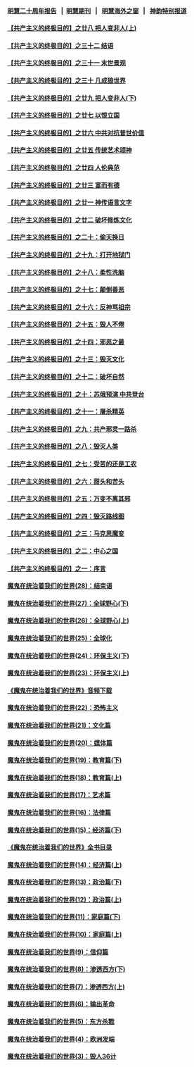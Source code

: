 #### [明慧二十周年报告](https://github.com/gfw-breaker/mh-reports/blob/master/README.md?t=07181237) &nbsp;&nbsp;|&nbsp;&nbsp;[明慧期刊](https://github.com/gfw-breaker/mh-qikan) &nbsp;&nbsp;|&nbsp;&nbsp; [明慧海外之窗](https://github.com/gfw-breaker/mh-news/blob/master/README.md?t=07181237) &nbsp;&nbsp;|&nbsp;&nbsp; [神韵特别报道](https://github.com/gfw-breaker/mh-news/blob/master/shenyun.md?t=07181237) 

#### [【共产主义的终极目的】之廿八 把人变非人(上)](../pages/nsc422/n11340492.md?t=07181237) 

#### [【共产主义的终极目的】之三十二 结语](../pages/nsc422/n11360535.md?t=07181237) 

#### [【共产主义的终极目的】之三十一 末世景观](../pages/nsc422/n11351129.md?t=07181237) 

#### [【共产主义的终极目的】之三十 几成狼世界](../pages/nsc422/n11348280.md?t=07181237) 

#### [【共产主义的终极目的】之廿九 把人变非人(下)](../pages/nsc422/n11344140.md?t=07181237) 

#### [【共产主义的终极目的】之廿七 以恨立国](../pages/nsc422/n11336944.md?t=07181237) 

#### [【共产主义的终极目的】之廿六 中共对抗普世价值](../pages/nsc422/n11324785.md?t=07181237) 

#### [【共产主义的终极目的】之廿五 传统艺术颂神](../pages/nsc422/n11296396.md?t=07181237) 

#### [【共产主义的终极目的】之廿四 人伦典范](../pages/nsc422/n11296397.md?t=07181237) 

#### [【共产主义的终极目的】之廿三 富而有德](../pages/nsc422/n11283598.md?t=07181237) 

#### [【共产主义的终极目的】之廿一 神传语言文字](../pages/nsc422/n11263265.md?t=07181237) 

#### [【共产主义的终极目的】之廿二 破坏修炼文化](../pages/nsc422/n11245728.md?t=07181237) 

#### [【共产主义的终极目的】之二十：偷天换日](../pages/nsc422/n11238846.md?t=07181237) 

#### [【共产主义的终极目的】之十九：打开地狱门](../pages/nsc422/n11206376.md?t=07181237) 

#### [【共产主义的终极目的】之十八：柔性洗脑](../pages/nsc422/n11199994.md?t=07181237) 

#### [【共产主义的终极目的】之十七：颠倒善恶](../pages/nsc422/n11179782.md?t=07181237) 

#### [【共产主义的终极目的】之十六：反神骂祖宗](../pages/nsc422/n11166798.md?t=07181237) 

#### [【共产主义的终极目的】之十五：毁人不倦](../pages/nsc422/n11166792.md?t=07181237) 

#### [【共产主义的终极目的】之十四：邪恶之最](../pages/nsc422/n11150249.md?t=07181237) 

#### [【共产主义的终极目的】之十三：毁灭文化](../pages/nsc422/n11135227.md?t=07181237) 

#### [【共产主义的终极目的】之十二：破坏自然](../pages/nsc422/n11135214.md?t=07181237) 

#### [【共产主义的终极目的】之十：苏俄预演 中共登台](../pages/nsc422/n11118424.md?t=07181237) 

#### [【共产主义的终极目的】之十一：屠杀精英](../pages/nsc422/n11118442.md?t=07181237) 

#### [【共产主义的终极目的】之九：共产邪灵一路杀](../pages/nsc422/n11114139.md?t=07181237) 

#### [【共产主义的终极目的】之八：毁灭人类](../pages/nsc422/n11108503.md?t=07181237) 

#### [【共产主义的终极目的】之七：受苦的还是工农](../pages/nsc422/n11101809.md?t=07181237) 

#### [【共产主义的终极目的】之六：甜头和苦头](../pages/nsc422/n11096971.md?t=07181237) 

#### [【共产主义的终极目的】之五：万变不离其邪](../pages/nsc422/n11091285.md?t=07181237) 

#### [【共产主义的终极目的】之四：毁灭路线图](../pages/nsc422/n11086284.md?t=07181237) 

#### [【共产主义的终极目的】之三：马克思魔变](../pages/nsc422/n11061941.md?t=07181237) 

#### [【共产主义的终极目的】之二：中心之国](../pages/nsc422/n11047728.md?t=07181237) 

#### [【共产主义的终极目的】之一：序言](../pages/nsc422/n11086077.md?t=07181237) 

#### [魔鬼在统治着我们的世界(28)：结束语](../pages/nsc422/n10936246.md?t=07181237) 

#### [魔鬼在统治着我们的世界(27)：全球野心(下)](../pages/nsc422/n10928319.md?t=07181237) 

#### [魔鬼在统治着我们的世界(26)：全球野心(上)](../pages/nsc422/n10900318.md?t=07181237) 

#### [魔鬼在统治着我们的世界(25)：全球化](../pages/nsc422/n10788205.md?t=07181237) 

#### [魔鬼在统治着我们的世界(24)：环保主义(下)](../pages/nsc422/n10695307.md?t=07181237) 

#### [魔鬼在统治着我们的世界(23)：环保主义(上)](../pages/nsc422/n10688613.md?t=07181237) 

#### [《魔鬼在统治着我们的世界》音频下载](../pages/nsc422/n10635553.md?t=07181237) 

#### [魔鬼在统治着我们的世界(22)：恐怖主义](../pages/nsc422/n10614727.md?t=07181237) 

#### [魔鬼在统治着我们的世界(21)：文化篇](../pages/nsc422/n10597706.md?t=07181237) 

#### [魔鬼在统治着我们的世界(20)：媒体篇](../pages/nsc422/n10586579.md?t=07181237) 

#### [魔鬼在统治着我们的世界(19)：教育篇(下)](../pages/nsc422/n10564808.md?t=07181237) 

#### [魔鬼在统治着我们的世界(18)：教育篇(上)](../pages/nsc422/n10526970.md?t=07181237) 

#### [魔鬼在统治着我们的世界(17)：艺术篇](../pages/nsc422/n10499093.md?t=07181237) 

#### [魔鬼在统治着我们的世界(16)：法律篇](../pages/nsc422/n10485969.md?t=07181237) 

#### [魔鬼在统治着我们的世界(15)：经济篇(下)](../pages/nsc422/n10469975.md?t=07181237) 

#### [《魔鬼在统治着我们的世界》全书目录](../pages/nsc422/n10464261.md?t=07181237) 

#### [魔鬼在统治着我们的世界(14)：经济篇(上)](../pages/nsc422/n10457370.md?t=07181237) 

#### [魔鬼在统治着我们的世界(13)：政治篇(下)](../pages/nsc422/n10448270.md?t=07181237) 

#### [魔鬼在统治着我们的世界(12)：政治篇(上)](../pages/nsc422/n10444576.md?t=07181237) 

#### [魔鬼在统治着我们的世界(11)：家庭篇(下)](../pages/nsc422/n10440961.md?t=07181237) 

#### [魔鬼在统治着我们的世界(10)：家庭篇(上)](../pages/nsc422/n10435448.md?t=07181237) 

#### [魔鬼在统治着我们的世界(9)：信仰篇](../pages/nsc422/n10432159.md?t=07181237) 

#### [魔鬼在统治着我们的世界(8)：渗透西方(下)](../pages/nsc422/n10429603.md?t=07181237) 

#### [魔鬼在统治着我们的世界(7)：渗透西方(上)](../pages/nsc422/n10426013.md?t=07181237) 

#### [魔鬼在统治着我们的世界(6)：输出革命](../pages/nsc422/n10421536.md?t=07181237) 

#### [魔鬼在统治着我们的世界(5)：东方杀戮](../pages/nsc422/n10417707.md?t=07181237) 

#### [魔鬼在统治着我们的世界(4)：欧洲发端](../pages/nsc422/n10414890.md?t=07181237) 

#### [魔鬼在统治着我们的世界(3)：毁人36计](../pages/nsc422/n10411583.md?t=07181237) 

